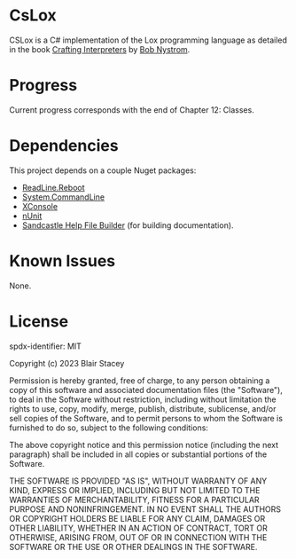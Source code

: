 # CsLox

CSLox is a C# implementation of the Lox programming language as detailed in the book [Crafting Interpreters](https://craftinginterpreters.com) by [Bob Nystrom](https://journal.stuffwithstuff.com/).

# Progress

Current progress corresponds with the end of Chapter 12: Classes.

# Dependencies

This project depends on a couple Nuget packages:

- [ReadLine.Reboot](https://www.nuget.org/packages/ReadLine.Reboot)
- [System.CommandLine](https://www.nuget.org/packages/System.CommandLine)
- [XConsole](https://www.nuget.org/packages/XConsole)
- [nUnit](https://www.nuget.org/packages/NUnit)
- [Sandcastle Help File Builder](https://github.com/EWSoftware/SHFB) (for building documentation).

# Known Issues

None.

# License

spdx-identifier: MIT

Copyright (c) 2023 Blair Stacey

Permission is hereby granted, free of charge, to any person obtaining a copy of this software and associated documentation files (the "Software"), to deal in the Software without restriction, including without limitation the rights to use, copy, modify, merge, publish, distribute, sublicense, and/or sell copies of the Software, and to permit persons to whom the Software is furnished to do so, subject to the following conditions:

The above copyright notice and this permission notice (including the next paragraph) shall be included in all copies or substantial portions of the Software.

THE SOFTWARE IS PROVIDED "AS IS", WITHOUT WARRANTY OF ANY KIND, EXPRESS OR IMPLIED, INCLUDING BUT NOT LIMITED TO THE WARRANTIES OF MERCHANTABILITY, FITNESS FOR A PARTICULAR PURPOSE AND NONINFRINGEMENT. IN NO EVENT SHALL THE AUTHORS OR COPYRIGHT HOLDERS BE LIABLE FOR ANY CLAIM, DAMAGES OR OTHER LIABILITY, WHETHER IN AN ACTION OF CONTRACT, TORT OR OTHERWISE, ARISING FROM, OUT OF OR IN CONNECTION WITH THE SOFTWARE OR THE USE OR OTHER DEALINGS IN THE SOFTWARE.
